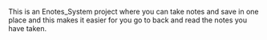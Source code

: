 This is an Enotes_System project where you can take notes and save in one place and this makes it easier for you go to back and read the notes you have taken.

